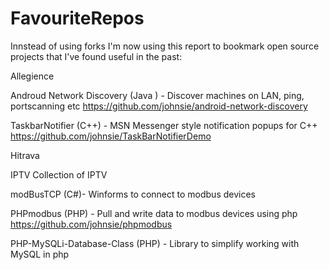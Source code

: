 # FavouriteRepos


Innstead of using forks I'm  now using this report to bookmark open source projects that I've found useful in the past:





Allegience


Androud  Network Discovery (Java ) - Discover machines on LAN, ping, portscanning etc 
https://github.com/johnsie/android-network-discovery


TaskbarNotifier (C++) - MSN Messenger style notification popups for C++
https://github.com/johnsie/TaskBarNotifierDemo


Hitrava


IPTV
Collection of IPTV

modBusTCP (C#)- Winforms to connect to modbus devices


PHPmodbus (PHP) - Pull and write data to modbus devices using php
https://github.com/johnsie/phpmodbus


PHP-MySQLi-Database-Class (PHP) - Library to simplify working with MySQL in php


